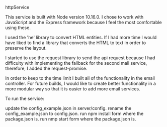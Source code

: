httpService


This service is built with Node version 10.16.0.
I chose to work with JavaScript and the Express framework because I feel the most comfortable using these.

I used the 'he' library to convert HTML entities. If I had more time I would have liked to find a library that converts the HTML to text in order to preserve the layout.

I started to use the request library to send the api request because I had difficulty with implementing the fallback for the second mail service, therefore, I added the request-promise.

In order to keep to the time limit I built all of the functionality in the email controller. For future builds, I would like to create better functionality in a more modular way so that it is easier to add more email services.

To run the service:

update the config_example.json in server/config.
rename the config_example.json to config.json.
run npm install form where the package.json is.
run nmp start form where the package.json is.
